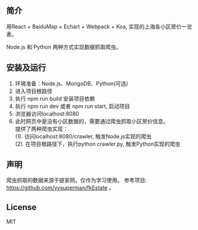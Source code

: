 ## 简介

用React + BaiduMap + Echart + Webpack + Koa, 实现的上海各小区房价一览表。

Node.js 和 Python 两种方式实现数据抓取爬虫。


## 安装及运行

1. 环境准备：Node.js、MongoDB、Python(可选)
2. 进入项目根路径
3. 执行 npm run build 安装项目依赖 
4. 执行 npm run dev 或者 npm run start, 启动项目
5. 浏览器访问localhost:8080
6. 此时网页中是没有小区数据的，需要通过爬虫抓取小区房价信息。  </br>
   提供了两种爬虫实现：  </br>
   (1). 访问localhost:8080/crawler, 触发Node.js实现的爬虫  </br>
   (2). 在项目根路径下，执行python crawler.py, 触发Python实现的爬虫

## 声明

爬虫抓取的数据来源于链家网，仅作为学习使用。
参考项目: https://github.com/vvsuperman/fkEstate 。

## License

MIT

